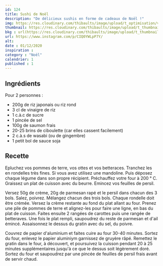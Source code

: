 ```yaml
---
id: 124
title: Sushi de Noël
description: "De délicieux sushis en forme de cadeaux de Noël !"
img: https://res.cloudinary.com/thibaults/image/upload/t_optimisation/v1606669269/Recipes/20201201_sushi_noel.jpg
thumbnail: https://res.cloudinary.com/thibaults/image/upload/t_thumbnail_josie/v1606669269/Recipes/20201201_sushi_noel.jpg
bkg : url(https://res.cloudinary.com/thibaults/image/upload/t_thumbnail_josie/v1606669269/Recipes/20201201_sushi_noel.jpg)
url: https://www.instagram.com/p/CIQ0YWLpP7Y/
alt: 
date : 01/12/2020
inspiration : 
category : "Noël"
calendrier: 1
published : 1
---
```


## Ingrédients
Pour 2 personnes :
 - 200g de riz japonais ou riz rond
 - 3 cl de vinaigre de riz
 - 1 c.à.c de sucre
 - 1 pincée de sel
 - 100g de saumon frais
 - 20-25 brins de ciboulette (car elles cassent facilement)
 - 2 c.à.s de wasabi (ou de gingembre)
 - 1 petit bol de sauce soja

## Recette
Epluchez vos pommes de terre, vos ottes et vos betteraces. Tranchez les en rondelles très fines. Si vous avez utilisez une mandoline. Puis déposez chaque légume dans son propre récipient. Préchauffez votre four à 200 ° C. Graissez un plat de cuisson avec du beurre. Emincez vos feuilles de persil.

Versez 50g de crème, 20g de parmesan rapé et le persil dans chacun des 3 bols. Salez, poivrez. Mélangez chacun des trois bols. Chaque rondelle doit être crémée. Versez la crème restante au fond du plat allant au four. Prenez une pile de pommes de terre et alignez-les pour faire une ligne, en bas du plat de cuisson. Faites ensuite 2 rangées de carottes puis une rangée de betteraves. Une fois le plat rempli, saupoudrez du reste de parmesan et d'ail émincé. Assaisonnez le dessus du gratin avec du sel, du poivre.

Couvrez de papier d'aluminium et faites cuire au four 30-40 minutes. Sortez du four, enlevez le papier aluminiym garnissez de gruyère râpé. Remettez le gratin dans le four, à découvert, et poursuivez la cuisson pendant 20 à 25 minutes supplémentaires jusqu'à ce que le dessus soit légèrement doré. Sortez du four et saupoudrez par une pincée de feuilles de persil frais avant de servir chaud.